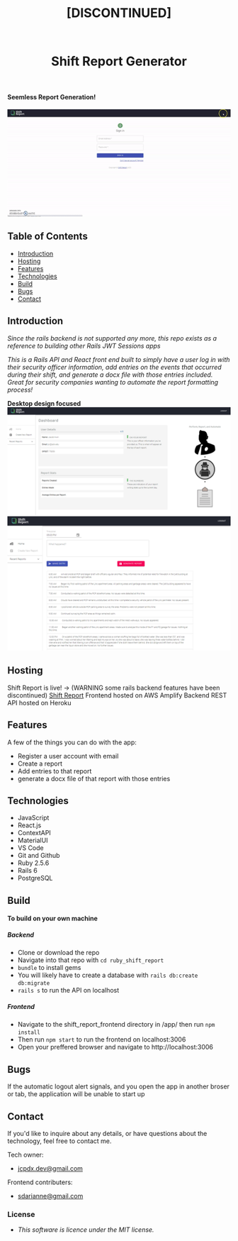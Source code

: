 <h1 align="center"> [DISCONTINUED] </h1> <br>
<h1 align="center"> Shift Report Generator </h1> <br>

#### Seemless Report Generation!
<div align="center">
  <img src="./public/recording.gif" alt="recording"/>
</div>
<!-- START doctoc generated TOC please keep comment here to allow auto update -->
<!-- DON'T EDIT THIS SECTION, INSTEAD RE-RUN doctoc TO UPDATE -->

## Table of Contents

- [Introduction](#introduction)
- [Hosting](#hosting)
- [Features](#features)
- [Technologies](#technologies)
- [Build](#build)
- [Bugs](#bugs)
- [Contact](#contact)

<!-- END doctoc generated TOC please keep comment here to allow auto update -->

## Introduction
_Since the rails backend is not supported any more, this repo exists as a reference to building other Rails JWT Sessions apps_


_This is a Rails API and React front end built to simply have a user log in with their security officer information, add entries on the events that occurred during their shift, and generate a docx file with those entries included. Great for security companies wanting to automate the report formatting process!_

**Desktop design focused**
![Main Dashboard](./public/shift-report-screenshot2.png)
![Report Writing Page](./public/Shift-report-screenshot.png)

## Hosting

Shift Report is live! -> (WARNING some rails backend features have been discontinued) [Shift Report](https://stage1.dpa1hp3vejn1k.amplifyapp.com/)
Frontend hosted on AWS Amplify
Backend REST API hosted on Heroku

## Features

A few of the things you can do with the app:

- Register a user account with email
- Create a report
- Add entries to that report
- generate a docx file of that report with those entries

## Technologies

- JavaScript
- React.js
- ContextAPI
- MaterialUI
- VS Code
- Git and Github
- Ruby 2.5.6
- Rails 6
- PostgreSQL

## Build

#### To build on your own machine
##### Backend
- Clone or download the repo
- Navigate into that repo with `cd ruby_shift_report`
- `bundle` to install gems
- You will likely have to create a database with `rails db:create db:migrate`
- `rails s` to run the API on localhost
##### Frontend
- Navigate to the shift_report_frontend directory in /app/ then run `npm install`
- Then run `npm start` to run the frontend on localhost:3006
- Open your preffered browser and navigate to http://localhost:3006

## Bugs

If the automatic logout alert signals, and you open the app in another broser or tab, the application will be unable to start up

## Contact

If you'd like to inquire about any details, or have questions about the technology, feel free to contact me.

Tech owner:

- jcpdx.dev@gmail.com

Frontend contributers: 

- sdarianne@gmail.com

### License

- _This software is licence under the MIT license._
